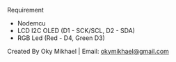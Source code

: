 Requirement

- Nodemcu
- LCD I2C OLED (D1 - SCK/SCL, D2 - SDA)
- RGB Led (Red - D4, Green D3)

Created By Oky Mikhael | Email: okymikhael@gmail.com
